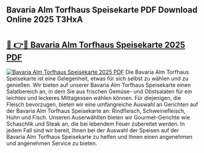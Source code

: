 ## Bavaria Alm Torfhaus Speisekarte PDF Download Online 2025 T3HxA

# <h2><a href="http://gcdlbc3.nevu.top/?p=Bavaria+Alm+Torfhaus+Speisekarte">🔗 👉🔴 Bavaria Alm Torfhaus Speisekarte 2025 PDF</a></h2>

[![Bavaria Alm Torfhaus Speisekarte 2025 PDF](https://i.imgur.com/dBaPXMq.png)](http://gcdlbc3.nevu.top/?p=Bavaria+Alm+Torfhaus+Speisekarte)
Die Bavaria Alm Torfhaus Speisekarte ist eine Gelegenheit, etwas für sich selbst zu wählen und zu genießen. Wir bieten auf unserer Bavaria Alm Torfhaus Speisekarte einen Salatbereich an, in dem Sie aus frischen Gemüse- und Obstsalaten für ein leichtes und leckeres Mittagessen wählen können. Für diejenigen, die Fleisch bevorzugen, bieten wir eine umfangreiche Auswahl an Gerichten auf der Bavaria Alm Torfhaus Speisekarte an: Rindfleisch, Schweinefleisch, Huhn und Fisch. Unseren Auserwählten bieten wir Gourmet-Gerichte wie Schaschlik und Steak an, die bei lebendem Feuer zubereitet werden. In jedem Fall sind wir bereit, Ihnen bei der Auswahl der Speisen auf der Bavaria Alm Torfhaus Speisekarte zu helfen und Ihnen einen angenehmen und angenehmen Service zu bieten.
